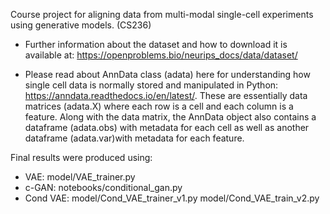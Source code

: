 Course project for aligning data from multi-modal single-cell experiments using generative models. (CS236)

- Further information about the dataset and how to download it is available at:
https://openproblems.bio/neurips_docs/data/dataset/ 

- Please read about AnnData class (adata) here for understanding how single cell data is normally stored and manipulated in Python:
https://anndata.readthedocs.io/en/latest/.
  These are essentially data matrices (adata.X) where each row is a cell and each column is a feature. Along with the data matrix, the AnnData object also contains a dataframe (adata.obs) with metadata for each cell as well as another dataframe (adata.var)with metadata for each feature.

Final results were produced using:
- VAE: model/VAE_trainer.py
- c-GAN: notebooks/conditional_gan.py
- Cond VAE: model/Cond_VAE_trainer_v1.py model/Cond_VAE_train_v2.py
